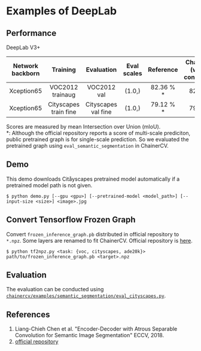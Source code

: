 # Examples of DeepLab

## Performance
DeepLab V3+

| Network backborn | Training | Evaluation | Eval scales | Reference | ChainerCV (weight conversion) |
|:-:|:-:|:-:|:-:|:-:|:-:|
| Xception65 | VOC2012 trainaug | VOC2012 val | (1.0,) |  82.36 % * |  82.36 % |
| Xception65 | Cityscapes train fine | Cityscapes val fine | (1.0,) | 79.12 % * | 79.14 % |

Scores are measured by mean Intersection over Union (mIoU).  
\*: Although the official repository reports a score of multi-scale prediciton, public pretrained graph is for single-scale prediction.
So we evaluated the pretrained graph using `eval_semantic_segmentation` in ChainerCV.

## Demo
This demo downloads Citåyscapes pretrained model automatically if a pretrained model path is not given.
```
$ python demo.py [--gpu <gpu>] [--pretrained-model <model_path>] [--input-size <size>] <image>.jpg
```


## Convert Tensorflow Frozen Graph
Convert `frozen_inference_graph.pb` distributed in official repository to `*.npz`. Some layers are renamed to fit ChainerCV.
Official repository is [here](https://github.com/tensorflow/models/blob/master/research/deeplab/g3doc/model_zoo.md).

```
$ python tf2npz.py <task: {voc, cityscapes, ade20k}> path/to/frozen_inference_graph.pb <target>.npz
```


## Evaluation
The evaluation can be conducted using [`chainercv/examples/semantic_segmentation/eval_cityscapes.py`](https://github.com/chainer/chainercv/blob/master/examples/semantic_segmentation).


## References
1. Liang-Chieh Chen et al. "Encoder-Decoder with Atrous Separable Convolution for Semantic Image Segmentation" ECCV, 2018.
2. [official repository](https://github.com/tensorflow/models/tree/master/research/deeplab)
